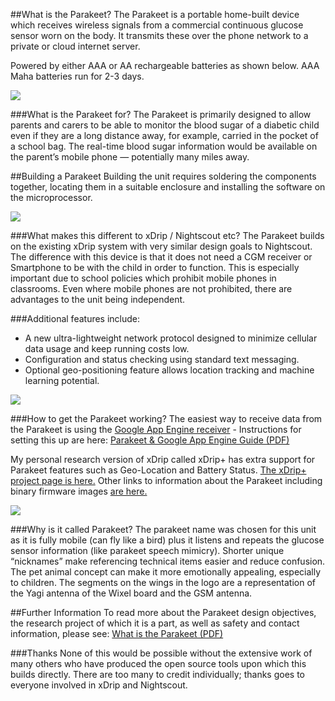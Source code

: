 ##What is the Parakeet?
The Parakeet is a portable home-built device which receives wireless signals from a commercial continuous glucose sensor worn on the body. It transmits these over the phone network to a private or cloud internet server.

Powered by either AAA or AA rechargeable batteries as shown below. AAA Maha batteries run for 2-3 days.

![](https://github.com/jamorham/zz-misc-jamorham/blob/master/blob/images/parakeet-aaa-and-aa-boxed-small.jpg)

###What is the Parakeet for?
The Parakeet is primarily designed to allow parents and carers to be able to monitor the blood sugar of a diabetic child even if they are a long distance away, for example, carried in the pocket of a school bag. The real-time blood sugar information would be available on the parent’s mobile phone — potentially many miles away.

##Building a Parakeet
Building the unit requires soldering the components together, locating them in a suitable enclosure and installing the software on the microprocessor. 

![](https://github.com/jamorham/zz-misc-jamorham/blob/master/blob/images/parakeet-wiring-snapshot-800.png)

###What makes this different to xDrip / Nightscout etc?
The Parakeet builds on the existing xDrip system with very similar design goals to Nightscout. The difference with this device is that it does not need a CGM receiver or Smartphone to be with the child in order to function. This is especially important due to school policies which prohibit mobile phones in classrooms. Even where mobile phones are not prohibited, there are advantages to the unit being independent.

###Additional features include:
* A new ultra-lightweight network protocol designed to minimize cellular data usage and keep running costs low.
* Configuration and status checking using standard text messaging. 
* Optional geo-positioning feature allows location tracking and machine learning potential.   

![](https://github.com/jamorham/zz-misc-jamorham/blob/master/blob/images/parakeet-r2-text-message-configure-818.png)

###How to get the Parakeet working?
The easiest way to receive data from the Parakeet is using the [Google App Engine receiver](https://github.com/jamorham/Parakeet-App-Engine) - Instructions for setting this up are here: [Parakeet & Google App Engine Guide (PDF)](https://drive.google.com/file/d/0B6mvYVNVC-fOU2NnV0hJZ3VBeWc/view?usp=sharing)

My personal research version of xDrip called xDrip+ has extra support for Parakeet features such as Geo-Location and Battery Status. [The xDrip+ project page is here.](https://jamorham.github.io/#xdrip-plus) Other links to information about the Parakeet including binary firmware images [are here.](https://jamorham.github.io/#parakeet)

![](https://github.com/jamorham/zz-misc-jamorham/blob/master/blob/images/jamorham-parakeet-sim800-sim-orientation-redux.jpg)

###Why is it called Parakeet?
The parakeet name was chosen for this unit as it is fully mobile (can fly like a bird) plus it listens and repeats the glucose sensor information (like parakeet speech mimicry). Shorter unique “nicknames” make referencing technical items easier and reduce confusion. The pet animal concept can make it more emotionally appealing, especially to children. The segments on the wings in the logo are a representation of the Yagi antenna of the Wixel board and the GSM antenna.

##Further Information
To read more about the Parakeet design objectives, the research project of which it is a part, as well as safety and contact information, please see: [What is the Parakeet (PDF)](https://drive.google.com/file/d/0B6mvYVNVC-fOU2NnV0hJZ3VBeWc/view?usp=sharing)

###Thanks
None of this would be possible without the extensive work of many others who have produced the open source tools upon which this builds directly.  There are too many to credit individually; thanks goes to everyone involved in xDrip and Nightscout.
